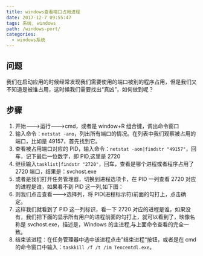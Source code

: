```yaml
---
title: windows查看端口占用进程
date: 2017-12-7 09:55:47
tags: 系统, windows
path: /windows-port/
categories:
  - windows系统
---
```


## 问题

我们在启动应用的时候经常发现我们需要使用的端口被别的程序占用，但是我们又不知道是被谁占用，这时候我们需要找出“真凶”，如何做到呢？

## 步骤

1. 开始--->运行--->cmd，或者是 window+R 组合键，调出命令窗口
2. 输入命令：`netstat -ano`，列出所有端口的情况。在列表中我们观察被占用的端口，比如是 49157，首先找到它。
3. 查看被占用端口对应的 PID，输入命令：`netstat -aon|findstr "49157"`，回车，记下最后一位数字，即 PID,这里是 2720
4. 继续输入`tasklist|findstr "2720"`，回车，查看是哪个进程或者程序占用了 2720 端口，结果是：svchost.exe
5. 或者是我们打开任务管理器，切换到进程选项卡，在 PID 一列查看 2720 对应的进程是谁，如果看不到 PID 这一列,如下图：
6. 则我们点击查看--->选择列，将 PID(进程标示符)前面的勾打上，点击确定。
7. 这样我们就看到了 PID 这一列标识，看一下 2720 对应的进程是谁，如果没有，我们把下面的显示所有用户的进程前面的勾打上，就可以看到了，映像名称是 svchost.exe，描述是，Windows 的主进程,与上面命令查看的完全一致。
8. 结束该进程：在任务管理器中选中该进程点击”结束进程“按钮，或者是在 cmd 的命令窗口中输入：`taskkill /f /t /im Tencentdl.exe`。
